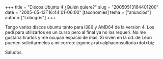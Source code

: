 +++
title = "Discos Ubuntu 4 ¿Quién quiere?"
slug = "20050513164401200"
date = "2005-05-13T16:44:01-06:00"
[taxonomies]
tema = ["anuncios"]
autor = ["Lobogris"]
+++

Tengo varios discos ubuntu tanto para i386 y AMD64 de la version 4. Los
pedi para utilizarlos en un curso pero al final ya no los requerí. No me
gustaría tirarlos y me ocupan espacio de más. Si viven en la cd. de Leon
pueden solicitarmelos a mi correo:
jrgomez\<at\>alphaconsultoria\<dot\>biz

Saludos.


